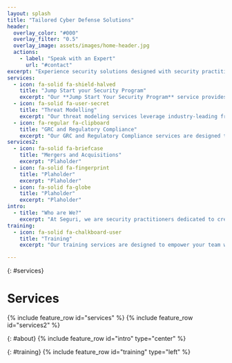 ```yaml
---
layout: splash
title: "Tailored Cyber Defense Solutions"
header:
  overlay_color: "#000"
  overlay_filter: "0.5"
  overlay_image: assets/images/home-header.jpg
  actions:
    - label: "Speak with an Expert"
      url: "#contact"
excerpt: "Experience security solutions designed with security practitioners in mind."
services:
  - icon: fa-solid fa-shield-halved
    title: "Jump Start your Security Program"
    excerpt: "Our **Jump Start Your Security Program** service provides a comprehensive foundation to establish a robust security posture from the ground up. We begin with an in-depth assessment of your current security landscape, identifying gaps and opportunities for improvement. By leveraging industry best practices and frameworks, we create a tailored security strategy that aligns with your business goals and compliance requirements. This service includes the implementation of essential security controls, policies, and procedures designed to protect your organization from emerging threats. With a focus on continuous improvement, we also provide training and resources to empower your team, ensuring they are well-equipped to maintain and advance your security initiatives. Whether you're building a new program or enhancing an existing one, our expert guidance ensures your security foundation is solid, scalable, and resilient."
  - icon: fa-solid fa-user-secret
    title: "Threat Modelling"
    excerpt: "Our threat modeling services leverage industry-leading frameworks to map out potential attack paths, enabling your organization to prioritize security efforts effectively. By adopting an adversarial mindset, we translate threat intelligence into actionable insights, helping you construct a strategic security roadmap that addresses your most critical vulnerabilities. This proactive, data-driven approach ensures your security investments are targeted where they will have the greatest impact, moving beyond reactive measures to a robust and resilient defense strategy. Additionally, our comprehensive threat models can justify the allocation of security resources and aid in prioritizing them, ensuring that your organization’s defenses are both efficient and effective."
  - icon: fa-regular fa-clipboard
    title: "GRC and Regulatory Compliance"
    excerpt: "Our GRC and Regulatory Compliance services are designed to help you establish, evaluate, and maintain a comprehensive governance, risk, and compliance (GRC) program that meets both customer and regulatory requirements. Whether you're just starting your GRC program, need to assess its effectiveness, or require assistance in meeting specific compliance standards, our expert team is here to guide you every step of the way. We support compliance with key frameworks and standards such as CMMC, ISO 27001, SOC 2, IT SOX, and Cyber Essentials. Our approach includes a comprehensive assessment of your current GRC posture to identify gaps and opportunities for improvement, development of tailored GRC strategies that align with your business objectives and regulatory requirements, and implementation of robust policies, controls, and processes to ensure continuous compliance and risk management."
services2:
  - icon: fa-solid fa-briefcase
    title: "Mergers and Acquisitions"
    excerpt: "Plaholder"
  - icon: fa-solid fa-fingerprint
    title: "Plaholder"
    excerpt: "Plaholder"
  - icon: fa-solid fa-globe
    title: "Plaholder"
    excerpt: "Plaholder"
intro:
  - title: "Who are We?"
    excerpt: "At Seguri, we are security practitioners dedicated to creating a services company that truly addresses the concerns and issues we've faced in the field. With a background spanning consulting for some of the world’s largest companies, security for large enterprise mergers and acquisitions, and building security programs from the ground up at startups, we understand the diverse challenges businesses encounter.  <br>  <br> Our mission is to provide actionable and practical assessments and services that meet your unique requirements without any big surprises when the report comes along. We believe in fully customizable, tailored solutions—not a set of unmovable options from a menu. By leveraging our extensive experience and industry knowledge, we ensure that our services are both effective and aligned with your specific needs, delivering security insights that you can act on immediately. At Seguri, we are committed to helping you enhance your security posture with precision and confidence."
training:
  - icon: fa-solid fa-chalkboard-user
    title: "Training"
    excerpt: "Our training services are designed to empower your team with the knowledge and skills needed to defend against today’s sophisticated cyber threats. We offer comprehensive, hands-on training programs tailored to your organization’s unique needs and security goals. Our training covers a wide range of topics, from foundational security principles to advanced threat detection and response techniques. <br>  <br>  We focus on providing actionable and practical learning experiences, ensuring that your team can immediately apply what they’ve learned to enhance your security posture. Our programs are fully customizable, allowing you to choose the topics and depth of coverage that best fit your requirements. Whether you're looking to build a strong security foundation or advance your team's expertise, our training services are designed to equip your organization with the tools and knowledge necessary to stay ahead of evolving threats. At Seguri, we are committed to delivering high-quality, impactful training that makes a real difference in your security capabilities."

---
```

{: #services}
# Services 
{% include feature_row id="services" %}
{% include feature_row id="services2" %}

{: #about} 
{% include feature_row id="intro" type="center" %}

{: #training}
{% include feature_row id="training" type="left" %}